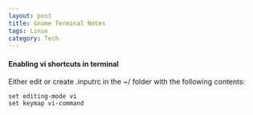 ```yaml
---
layout: post
title: Gnome Terminal Notes
tags: Linux
category: Tech
---
```

#### Enabling vi shortcuts in terminal ####

Either edit or create .inputrc in the ~/ folder with the following contents:  

~~~
set editing-mode vi  
set keymap vi-command
~~~
